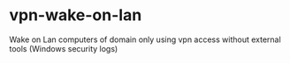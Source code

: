 # vpn-wake-on-lan
Wake on Lan computers of domain only using vpn access without external tools (Windows security logs)
